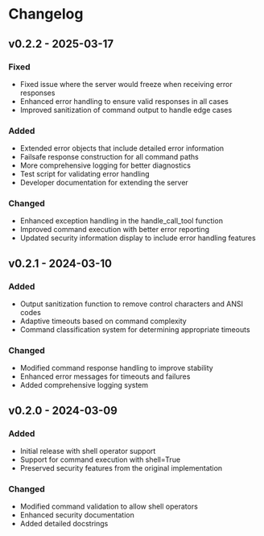 # Changelog

## v0.2.2 - 2025-03-17

### Fixed
- Fixed issue where the server would freeze when receiving error responses
- Enhanced error handling to ensure valid responses in all cases
- Improved sanitization of command output to handle edge cases

### Added
- Extended error objects that include detailed error information
- Failsafe response construction for all command paths
- More comprehensive logging for better diagnostics
- Test script for validating error handling
- Developer documentation for extending the server

### Changed
- Enhanced exception handling in the handle_call_tool function
- Improved command execution with better error reporting
- Updated security information display to include error handling features

## v0.2.1 - 2024-03-10

### Added
- Output sanitization function to remove control characters and ANSI codes
- Adaptive timeouts based on command complexity
- Command classification system for determining appropriate timeouts

### Changed
- Modified command response handling to improve stability
- Enhanced error messages for timeouts and failures
- Added comprehensive logging system

## v0.2.0 - 2024-03-09

### Added
- Initial release with shell operator support
- Support for command execution with shell=True
- Preserved security features from the original implementation

### Changed
- Modified command validation to allow shell operators
- Enhanced security documentation
- Added detailed docstrings
